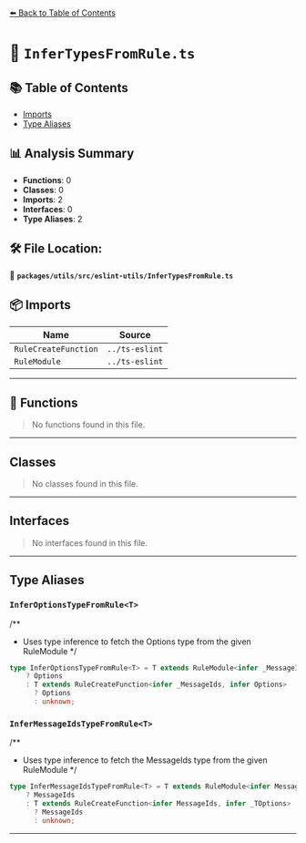 [⬅️ Back to Table of Contents](../../../../index.md)

# 📄 `InferTypesFromRule.ts`

## 📚 Table of Contents

- [Imports](#imports)
- [Type Aliases](#type-aliases)

## 📊 Analysis Summary

- **Functions**: 0
- **Classes**: 0
- **Imports**: 2
- **Interfaces**: 0
- **Type Aliases**: 2

## 🛠️ File Location:
📂 **`packages/utils/src/eslint-utils/InferTypesFromRule.ts`**

## 📦 Imports

| Name | Source |
|------|--------|
| `RuleCreateFunction` | `../ts-eslint` |
| `RuleModule` | `../ts-eslint` |


---

## 🔧 Functions

> No functions found in this file.


---

## Classes

> No classes found in this file.


---

## Interfaces

> No interfaces found in this file.


---

## Type Aliases

### `InferOptionsTypeFromRule<T>`

/**
 * Uses type inference to fetch the Options type from the given RuleModule
 */

```ts
type InferOptionsTypeFromRule<T> = T extends RuleModule<infer _MessageIds, infer Options>
    ? Options
    : T extends RuleCreateFunction<infer _MessageIds, infer Options>
      ? Options
      : unknown;
```

### `InferMessageIdsTypeFromRule<T>`

/**
 * Uses type inference to fetch the MessageIds type from the given RuleModule
 */

```ts
type InferMessageIdsTypeFromRule<T> = T extends RuleModule<infer MessageIds, infer _TOptions>
    ? MessageIds
    : T extends RuleCreateFunction<infer MessageIds, infer _TOptions>
      ? MessageIds
      : unknown;
```


---